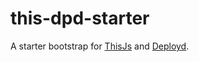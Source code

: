 # this-dpd-starter
A starter bootstrap for [ThisJs](https://github.com/ezra-obiwale/ThisJS) and [Deployd](http://deployd.com).

